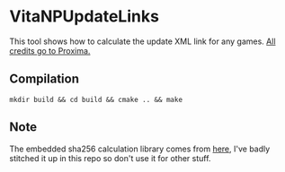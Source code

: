 # VitaNPUpdateLinks

This tool shows how to calculate the update XML link for any games. [All credits go to Proxima.](http://wololo.net/talk/viewtopic.php?f=54&t=44091)

## Compilation

```
mkdir build && cd build && cmake .. && make
```

## Note

The embedded sha256 calculation library comes from [here](http://web.mit.edu/freebsd/head/contrib/wpa/src/ap/), I've badly stitched it up in this repo so don't use it for other stuff.
